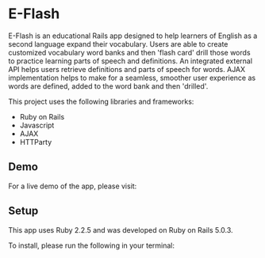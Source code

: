 # E-Flash

E-Flash is an educational Rails app designed to help learners of English as a second language expand their vocabulary. Users are able to create customized vocabulary word banks and then 'flash card' drill those words to practice learning parts of speech and definitions. An integrated external API helps users retrieve definitions and parts of speech for words. AJAX implementation helps to make for a seamless, smoother user experience as words are defined, added to the word bank and then 'drilled'. 

This project uses the following libraries and frameworks:

- Ruby on Rails
- Javascript
- AJAX
- HTTParty

## Demo

For a live demo of the app, please visit: 

## Setup

This app uses Ruby 2.2.5 and was developed on Ruby on Rails 5.0.3. 

To install, please run the following in your terminal:


